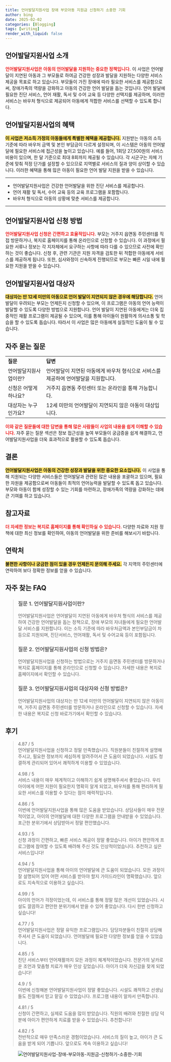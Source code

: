 ```yaml
---
title: 언어발달지원사업 장애 부모아동 지원금 신청하기 소중한 기회
author: bing
date: 2025-02-02
categories: [Blogging]
tags: [writing]
render_with_liquid: false
---
```



<h2 id='언어발달지원사업소개'>언어발달지원사업 소개</h2>

<p><b><span style="color: #ee2323;">언어발달지원사업은 아동의 언어발달을 지원하는 중요한 정책입니다.</span></b> 이 사업은 언어발달이 지연된 아동과 그 부모들로 하여금 건강한 성장과 발달을 지원하는 다양한 서비스 제공을 목표로 하고 있습니다. 부모들이 가진 장애에 따라 필요한 서비스를 제공함으로써, 장애가족의 역량을 강화하고 아동의 건강한 언어 발달을 돕는 것입니다. 언어 발달에 필요한 진단 서비스, 언어 재활, 독서 및 수어 교육 등 다양한 선택지를 제공하며, 이러한 서비스는 바우처 형식으로 제공되어 아동에게 적합한 서비스를 선택할 수 있도록 합니다.</p>

<h2 id='언어발달지원사업혜택'>언어발달지원사업의 혜택</h2>

<p><b><span style="background-color: #ffe066;">이 사업은 저소득 가정의 아동들에게 특별한 혜택을 제공합니다.</span></b> 지원받는 아동의 소득 기준에 따라 바우처 금액 및 본인 부담금이 다르게 설정되며, 이 시스템은 아동의 언어발달에 필요한 서비스에 접근성을 높이고 있습니다. 예를 들어, 1회당 27,500원의 서비스 비용이 있으며, 한 달 기준으로 최대 8회까지 제공될 수 있습니다. 각 시군구는 자체 기준에 맞춰 적정 단가를 설정할 수 있으므로 지역별로 서비스의 질과 양이 상이할 수 있습니다. 이러한 혜택을 통해 많은 아동이 필요한 언어 발달 지원을 받을 수 있습니다.</p>

<hr />

<ul>
    <li>언어발달지원사업은 건강한 언어발달을 위한 진단 서비스를 제공합니다.</li>
    <li>언어 재활 및 독서, 수어 교육 등의 교육 프로그램을 포함합니다.</li>
    <li>바우처 형식으로 아동의 상황에 맞춘 서비스를 제공합니다.</li>
</ul>

<hr />

<h2 id='신청방법'>언어발달지원사업 신청 방법</h2>

<p><b><span style="color: #ee2323;">언어발달지원사업 신청은 간편하고 효율적입니다.</span></b> 부모는 거주지 읍면동 주민센터를 직접 방문하거나, 복지로 홈페이지를 통해 온라인으로 신청할 수 있습니다. 이 과정에서 필요한 서류나 정보는 각 지자체에서 요구하는 사항에 따라 다를 수 있으므로 사전에 확인하는 것이 좋습니다. 신청 후, 관련 기관은 지원 자격을 검토한 뒤 적합한 아동에게 서비스를 제공하게 됩니다. 또한, 심사와정이 신속하게 진행되므로 부모는 빠른 시일 내에 필요한 지원을 받을 수 있습니다.</p>

<h2 id='대상자'>언어발달지원사업 대상자</h2>

<p><b><span style="background-color: #ffe066;">대상자는 만 12세 미만의 아동으로 언어 발달이 지연되지 않은 경우에 해당합니다.</span></b> 언어발달이 우려되는 부모는 언제든지 신청할 수 있으며, 이 프로그램은 아동의 언어 능력이 발달할 수 있도록 다양한 방법으로 지원합니다. 언어 발달이 지연된 아동에게는 더욱 집중적인 재활 프로그램이 제공될 수 있으며, 이를 통해 아이들이 원활하게 의사소통 및 학습을 할 수 있도록 돕습니다. 따라서 이 사업은 많은 아동에게 실질적인 도움이 될 수 있습니다.</p>

<h2 id='자주묻는질문'>자주 묻는 질문</h2>

<table>
    <tr>
        <td><b>질문</b></td>
        <td><b>답변</b></td>
    </tr>
    <tr>
        <td>언어발달지원사업이란?</td>
        <td>언어발달이 지연된 아동에게 바우처 형식으로 서비스를 제공하여 언어발달을 지원합니다.</td>
    </tr>
    <tr>
        <td>신청은 어떻게 하나요?</td>
        <td>거주지 읍면동 주민센터 또는 온라인을 통해 가능합니다.</td>
    </tr>
    <tr>
        <td>대상자는 누구인가요?</td>
        <td>12세 미만의 언어발달이 지연되지 않은 아동이 대상입니다.</td>
    </tr>
</table>

<p><b><span style="color: #ee2323;">이와 같은 질문들에 대한 답변을 통해 많은 사람들이 사업의 내용을 쉽게 이해할 수 있습니다.</span></b> 자주 묻는 질문 섹션은 정보 접근성을 높여 부모들이 궁금증을 쉽게 해결하고, 언어발달지원사업을 더욱 효과적으로 활용할 수 있도록 돕습니다.</p>

<h2 id='결론'>결론</h2>

<p><b><span style="background-color: #ffe066;">언어발달지원사업은 아동의 건강한 성장과 발달을 위한 중요한 요소입니다.</span></b> 이 사업을 통해 지원되는 다양한 서비스들은 언어발달과 관련된 많은 내용을 포괄하고 있으며, 필요한 자원을 제공함으로써 아동들이 최적의 언어능력을 발달할 수 있도록 돕고 있습니다. 부모와 아동이 함께 성장할 수 있는 기회를 마련하고, 장애가족의 역량을 강화하는 데에 큰 기여를 하고 있습니다.</p>

<h2 id='참고자료'>참고자료</h2>

<p><b><span style="color: #ee2323;">더 자세한 정보는 복지로 홈페이지를 통해 확인하실 수 있습니다.</span></b> 다양한 자료와 지원 정책에 대한 최신 정보를 확인하여, 아동의 언어발달을 위한 준비를 해보시기 바랍니다.</p>

<h2 id='연락처'>연락처</h2>

<p><b><span style="background-color: #ffe066;">불편한 사항이나 궁금한 점이 있을 경우 언제든지 문의해 주세요.</span></b> 각 지역의 주민센터에 연락하여 보다 정확한 정보를 얻을 수 있습니다.</p>


<h2 id='자주_찾는_FAQ'>자주 찾는 FAQ</h2>
<div itemscope="" itemtype="https://schema.org/FAQPage"> 
<blockquote> 
<div itemscope="" itemprop="mainEntity" itemtype="https://schema.org/Question"> 
<h3 itemprop="name">질문 1. 언어발달지원사업이란?</h3> 
<div itemscope="" itemprop="acceptedAnswer" itemtype="https://schema.org/Answer"> 
<span itemprop="text"> 
<p>언어발달지원사업은 언어발달이 지연된 아동에게 바우처 형식의 서비스를 제공하여 건강한 언어발달을 돕는 정책으로, 장애 부모의 자녀들에게 필요한 언어발달 서비스를 지원합니다. 이는 소득 기준에 따라 바우처금액과 본인부담금이 차등으로 지원되며, 진단서비스, 언어재활, 독서 및 수어교육 등이 포함됩니다.</p> 
</span> 
</div> 
</div> 

<div itemscope="" itemprop="mainEntity" itemtype="https://schema.org/Question"> 
<h3 itemprop="name">질문 2. 언어발달지원사업의 신청 방법은?</h3> 
<div itemscope="" itemprop="acceptedAnswer" itemtype="https://schema.org/Answer"> 
<span itemprop="text"> 
<p>언어발달지원사업을 신청하는 방법으로는 거주지 읍면동 주민센터를 방문하거나 복지로 홈페이지를 통해 온라인으로 신청할 수 있습니다. 자세한 내용은 복지로 홈페이지에서 확인할 수 있습니다.</p> 
</span> 
</div> 
</div> 

<div itemscope="" itemprop="mainEntity" itemtype="https://schema.org/Question"> 
<h3 itemprop="name">질문 3. 언어발달지원사업의 대상자와 신청 방법은?</h3> 
<div itemscope="" itemprop="acceptedAnswer" itemtype="https://schema.org/Answer"> 
<span itemprop="text"> 
<p>언어발달지원사업의 대상자는 만 12세 미만의 언어발달이 지연되지 않은 아동이며, 거주지 읍면동 주민센터를 방문하거나 온라인으로 신청할 수 있습니다. 자세한 내용은 복지로 신청 바로가기에서 확인할 수 있습니다.</p> 
</span> 
</div> 
</div> 
</blockquote> 
</div>
<h2 id='후기'>후기</h2>
<div itemscope itemtype="https://schema.org/Product">
  <blockquote>
  <div itemprop="review" itemscope itemtype="https://schema.org/Review">
      <div itemprop="reviewRating" itemscope itemtype="https://schema.org/Rating"> <span itemprop="ratingValue">4.87</span> / <span itemprop="bestRating">5</span> </div>
      <span itemprop="reviewBody">언어발달지원사업을 신청하고 정말 만족했습니다. 직원분들이 친절하게 설명해주시고, 필요한 정보까지 세심하게 알려주어서 큰 도움이 되었습니다. 시설도 청결하게 관리되어 있어서 쾌적하게 이용할 수 있었습니다.</span>
  </div>
  <br>
  <div itemprop="review" itemscope itemtype="https://schema.org/Review">
      <div itemprop="reviewRating" itemscope itemtype="https://schema.org/Rating"> <span itemprop="ratingValue">4.98</span> / <span itemprop="bestRating">5</span> </div>
      <span itemprop="reviewBody">서비스 내용이 매우 체계적이고 이해하기 쉽게 설명해주셔서 좋았습니다. 우리 아이에게 어떤 지원이 필요한지 명확히 알게 되었고, 바우처를 통해 편리하게 필요한 서비스를 이용할 수 있다는 점이 매력적입니다.</span>
  </div>
  <br>
  <div itemprop="review" itemscope itemtype="https://schema.org/Review">
      <div itemprop="reviewRating" itemscope itemtype="https://schema.org/Rating"> <span itemprop="ratingValue">4.86</span> / <span itemprop="bestRating">5</span> </div>
      <span itemprop="reviewBody">이번에 언어발달지원사업을 통해 많은 도움을 받았습니다. 상담사들이 매우 전문적이었고, 아이의 언어발달에 대한 다양한 프로그램을 안내받을 수 있었습니다. 포근한 분위기에서 상담받아서 정말 편안했습니다.</span>
  </div>
  <br>
  <div itemprop="review" itemscope itemtype="https://schema.org/Review">
      <div itemprop="reviewRating" itemscope itemtype="https://schema.org/Rating"> <span itemprop="ratingValue">4.93</span> / <span itemprop="bestRating">5</span> </div>
      <span itemprop="reviewBody">신청 과정이 간편하고, 빠른 서비스 제공이 정말 좋았습니다. 아이가 편안하게 프로그램에 참여할 수 있도록 배려해 주신 것도 인상적이었습니다. 추천하고 싶은 서비스입니다!</span>
  </div>
  <br>
  <div itemprop="review" itemscope itemtype="https://schema.org/Review">
      <div itemprop="reviewRating" itemscope itemtype="https://schema.org/Rating"> <span itemprop="ratingValue">4.94</span> / <span itemprop="bestRating">5</span> </div>
      <span itemprop="reviewBody">언어발달지원사업을 통해 아이의 언어발달에 큰 도움이 되었습니다. 모든 과정이 잘 설명되어 있어 어떤 서비스를 받아야 할지 가이드라인이 명확했습니다. 앞으로도 지속적으로 이용하고 싶습니다.</span>
  </div>
  <br>
  <div itemprop="review" itemscope itemtype="https://schema.org/Review">
      <div itemprop="reviewRating" itemscope itemtype="https://schema.org/Rating"> <span itemprop="ratingValue">4.99</span> / <span itemprop="bestRating">5</span> </div>
      <span itemprop="reviewBody">아이의 언어가 걱정이었는데, 이 서비스를 통해 정말 많은 개선이 있었습니다. 시설도 깔끔하고 편안한 분위기에서 받을 수 있어 좋았습니다. 다시 한번 신청하고 싶습니다!</span>
  </div>
  <br>
  <div itemprop="review" itemscope itemtype="https://schema.org/Review">
      <div itemprop="reviewRating" itemscope itemtype="https://schema.org/Rating"> <span itemprop="ratingValue">4.77</span> / <span itemprop="bestRating">5</span> </div>
      <span itemprop="reviewBody">언어발달지원사업은 정말 유익한 프로그램입니다. 담당자분들이 친절히 상담해주셔서 큰 도움이 되었습니다. 언어발달에 필요한 다양한 정보를 얻을 수 있었습니다.</span>
  </div>
  <br>
  <div itemprop="review" itemscope itemtype="https://schema.org/Review">
      <div itemprop="reviewRating" itemscope itemtype="https://schema.org/Rating"> <span itemprop="ratingValue">4.85</span> / <span itemprop="bestRating">5</span> </div>
      <span itemprop="reviewBody">진단 서비스부터 언어재활까지 모든 과정이 체계적이었습니다. 전문가의 날카로운 조언과 맞춤형 치료가 매우 인상 깊었습니다. 아이가 더욱 자신감을 찾게 되었습니다!</span>
  </div>
  <br>
  <div itemprop="review" itemscope itemtype="https://schema.org/Review">
      <div itemprop="reviewRating" itemscope itemtype="https://schema.org/Rating"> <span itemprop="ratingValue">4.9</span> / <span itemprop="bestRating">5</span> </div>
      <span itemprop="reviewBody">이번에 신청해본 언어발달지원사업이 정말 좋았습니다. 시설도 쾌적하고 선생님들도 친절해서 믿고 맡길 수 있었습니다. 프로그램 내용이 알차서 만족합니다.</span>
  </div>
  <br>
  <div itemprop="review" itemscope itemtype="https://schema.org/Review">
      <div itemprop="reviewRating" itemscope itemtype="https://schema.org/Rating"> <span itemprop="ratingValue">4.81</span> / <span itemprop="bestRating">5</span> </div>
      <span itemprop="reviewBody">신청이 간편하고, 실제로 도움을 많이 받았습니다. 직원의 배려와 친절한 상담 덕분에 아이가 편안하게 치료를 받을 수 있었습니다. 추천합니다!</span>
  </div>
  <br>
  <div itemprop="review" itemscope itemtype="https://schema.org/Review">
      <div itemprop="reviewRating" itemscope itemtype="https://schema.org/Rating"> <span itemprop="ratingValue">4.82</span> / <span itemprop="bestRating">5</span> </div>
      <span itemprop="reviewBody">전반적으로 매우 만족스러운 경험이었습니다. 서비스의 질이 높고, 아이가 큰 도움을 받게 되어 기쁩니다. 앞으로도 계속 이용하고 싶습니다!</span>
  </div>
  </blockquote>
</div>
<figure class="image"><img src="https://aptwhite.github.io/assets/img/thumbnail/언어발달지원사업-장애-부모아동-지원금-신청하기-소중한-기회.webp" alt="언어발달지원사업-장애-부모아동-지원금-신청하기-소중한-기회"></figure>